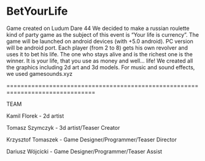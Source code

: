 # BetYourLife

Game created on Ludum Dare 44
We decided to make a russian roulette kind of party game as the subject of this event is “Your life is currency”. 
The game will be launched on android devices (with +5.0 android). PC version will be android port. 
Each player (from 2 to 8) gets his own revolver and uses it to bet his life. The one who stays alive and is the richest one is the winner.
It is your life, that you use as money and well… life!
We created all the graphics including 2d art and 3d models. For music and sound effects, we used gamesounds.xyz

===============================================================================

TEAM

Kamil Florek - 2d artist

Tomasz Szymczyk - 3d artist/Teaser Creator

Krzysztof Tomaszek - Game Designer/Programmer/Teaser Director

Dariusz Wójcicki - Game Designer/Programmer/Teaser Assist
